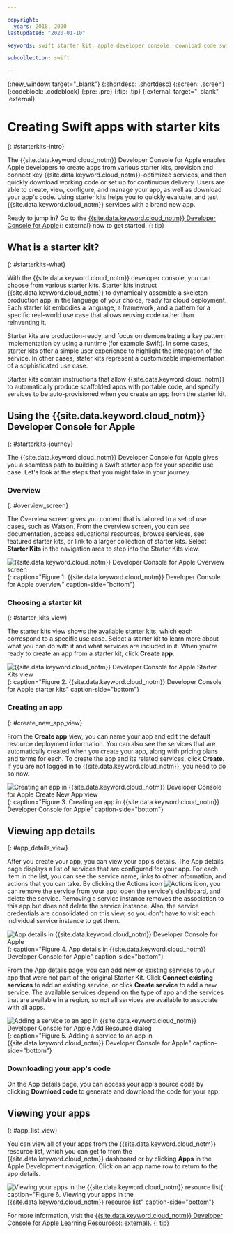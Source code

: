 ```yaml
---

copyright:
  years: 2018, 2020
lastupdated: "2020-01-10"

keywords: swift starter kit, apple developer console, download code swift, app details swift, create swift app

subcollection: swift

---
```


{:new_window: target="_blank"}
{:shortdesc: .shortdesc}
{:screen: .screen}
{:codeblock: .codeblock}
{:pre: .pre}
{:tip: .tip}
{:external: target="_blank" .external}

# Creating Swift apps with starter kits
{: #starterkits-intro}

The {{site.data.keyword.cloud_notm}} Developer Console for Apple enables Apple developers to create apps from various starter kits, provision and connect key {{site.data.keyword.cloud_notm}}-optimized services, and then quickly download working code or set up for continuous delivery. Users are able to create, view, configure, and manage your app, as well as download your app's code. Using starter kits helps you to quickly evaluate, and test {{site.data.keyword.cloud_notm}} services with a brand new app.

Ready to jump in? Go to the [{{site.data.keyword.cloud_notm}} Developer Console for Apple](https://{DomainName}/developer/appledevelopment/starter-kits){: external} now to get started.
{: tip}

## What is a starter kit?
{: #starterkits-what}

With the {{site.data.keyword.cloud_notm}} developer console, you can choose from various starter kits. Starter kits instruct {{site.data.keyword.cloud_notm}} to dynamically assemble a skeleton production app, in the language of your choice, ready for cloud deployment. Each starter kit embodies a language, a framework, and a pattern for a specific real-world use case that allows reusing code rather than reinventing it.

Starter kits are production-ready, and focus on demonstrating a key pattern implementation by using a runtime (for example Swift). In some cases, starter kits offer a simple user experience to highlight the integration of the service. In other cases, stater kits represent a customizable implementation of a sophisticated use case.

Starter kits contain instructions that allow {{site.data.keyword.cloud_notm}} to automatically produce scaffolded apps with portable code, and specify services to be auto-provisioned when you create an app from the starter kit.

## Using the {{site.data.keyword.cloud_notm}} Developer Console for Apple
{: #starterkits-journey}

The {{site.data.keyword.cloud_notm}} Developer Console for Apple gives you a seamless path to building a Swift starter app for your specific use case. Let's look at the steps that you might take in your journey.

### Overview
{: #overview_screen}

The Overview screen gives you content that is tailored to a set of use cases, such as Watson. From the overview screen, you can see documentation, access educational resources, browse services, see featured starter kits, or link to a larger collection of starter kits. Select **Starter Kits** in the navigation area to step into the Starter Kits view.

![{{site.data.keyword.cloud_notm}} Developer Console for Apple Overview screen](images/overview_screen.png "Overview screen"){: caption="Figure 1. {{site.data.keyword.cloud_notm}} Developer Console for Apple overview" caption-side="bottom"}

### Choosing a starter kit
{: #starter_kits_view}

The starter kits view shows the available starter kits, which each correspond to a specific use case. Select a starter kit to learn more about what you can do with it and what services are included in it. When you're ready to create an app from a starter kit, click **Create app**.

![{{site.data.keyword.cloud_notm}} Developer Console for Apple Starter Kits view](images/starter_kits_screen.png "Starter Kits view"){: caption="Figure 2. {{site.data.keyword.cloud_notm}} Developer Console for Apple starter kits" caption-side="bottom"}

### Creating an app
{: #create_new_app_view}

From the **Create app** view, you can name your app and edit the default resource deployment information. You can also see the services that are automatically created when you create your app, along with pricing plans and terms for each. To create the app and its related services, click **Create**. If you are not logged in to {{site.data.keyword.cloud_notm}}, you need to do so now.

![Creating an app in {{site.data.keyword.cloud_notm}} Developer Console for Apple Create New App view](images/create_new_app_screen.png "Create app view"){: caption="Figure 3. Creating an app in {{site.data.keyword.cloud_notm}} Developer Console for Apple" caption-side="bottom"}

## Viewing app details
{: #app_details_view}

After you create your app, you can view your app's details. The App details page displays a list of services that are configured for your app. For each item in the list, you can see the service name, links to other information, and actions that you can take. By clicking the Actions icon ![Actions icon](../../icons/actions-icon-vertical.svg), you can remove the service from your app, open the service's dashboard, and delete the service. Removing a service instance removes the association to this app but does not delete the service instance. Also, the service credentials are consolidated on this view, so you don't have to visit each individual service instance to get them.

![App details in {{site.data.keyword.cloud_notm}} Developer Console for Apple](images/app_details_screen.png "App Details view"){: caption="Figure 4. App details in {{site.data.keyword.cloud_notm}} Developer Console for Apple" caption-side="bottom"}

From the App details page, you can add new or existing services to your app that were not part of the original Starter Kit. Click **Connect existing services** to add an existing service, or click **Create service** to add a new service. The available services depend on the type of app and the services that are available in a region, so not all services are available to associate with all apps.

![Adding a service to an app in {{site.data.keyword.cloud_notm}} Developer Console for Apple Add Resource dialog](images/add_resource_screen.png "Add Resource dialog"){: caption="Figure 5. Adding a service to an app in {{site.data.keyword.cloud_notm}} Developer Console for Apple" caption-side="bottom"}

### Downloading your app's code

On the App details page, you can access your app's source code by clicking **Download code** to generate and download the code for your app.

## Viewing your apps
{: #app_list_view}

You can view all of your apps from the {{site.data.keyword.cloud_notm}} resource list, which you can get to from the {{site.data.keyword.cloud_notm}} dashboard or by clicking **Apps** in the Apple Development navigation. Click on an app name row to return to the app details.

![Viewing your apps in the {{site.data.keyword.cloud_notm}} resource list](images/apps_resource_list.png "App List view"){: caption="Figure 6. Viewing your apps in the {{site.data.keyword.cloud_notm}} resource list" caption-side="bottom"}

For more information, visit the [{{site.data.keyword.cloud_notm}} Developer Console for Apple Learning Resources](https://{DomainName}/developer/appledevelopment/learning-resources){: external}.
{: tip}
